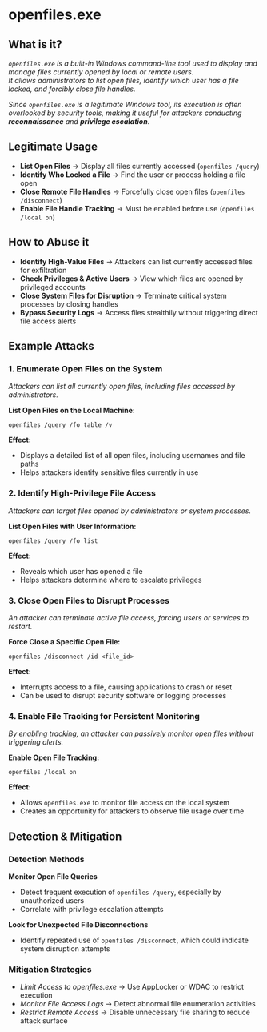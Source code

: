 # openfiles.exe  

## What is it?  
*`openfiles.exe` is a built-in Windows command-line tool used to display and manage files currently opened by local or remote users.  
It allows administrators to list open files, identify which user has a file locked, and forcibly close file handles.*

*Since `openfiles.exe` is a legitimate Windows tool, its execution is often overlooked by security tools, making it useful for attackers conducting **reconnaissance** and **privilege escalation**.*  

## Legitimate Usage  
- **List Open Files** → Display all files currently accessed (`openfiles /query`)  
- **Identify Who Locked a File** → Find the user or process holding a file open  
- **Close Remote File Handles** → Forcefully close open files (`openfiles /disconnect`)  
- **Enable File Handle Tracking** → Must be enabled before use (`openfiles /local on`)  

## How to Abuse it  
- **Identify High-Value Files** → Attackers can list currently accessed files for exfiltration  
- **Check Privileges & Active Users** → View which files are opened by privileged accounts  
- **Close System Files for Disruption** → Terminate critical system processes by closing handles  
- **Bypass Security Logs** → Access files stealthily without triggering direct file access alerts  

## Example Attacks  

### 1. Enumerate Open Files on the System  
*Attackers can list all currently open files, including files accessed by administrators.*

**List Open Files on the Local Machine:**

```
openfiles /query /fo table /v
```

**Effect:**
- Displays a detailed list of all open files, including usernames and file paths  
- Helps attackers identify sensitive files currently in use  

### 2. Identify High-Privilege File Access  
*Attackers can target files opened by administrators or system processes.*

**List Open Files with User Information:**

```
openfiles /query /fo list
```

**Effect:**  
- Reveals which user has opened a file  
- Helps attackers determine where to escalate privileges  

### 3. Close Open Files to Disrupt Processes  
*An attacker can terminate active file access, forcing users or services to restart.*

**Force Close a Specific Open File:**

```
openfiles /disconnect /id <file_id>
```

**Effect:**
- Interrupts access to a file, causing applications to crash or reset  
- Can be used to disrupt security software or logging processes  

### 4. Enable File Tracking for Persistent Monitoring  
*By enabling tracking, an attacker can passively monitor open files without triggering alerts.*

**Enable Open File Tracking:**

```
openfiles /local on
```

**Effect:**
- Allows `openfiles.exe` to monitor file access on the local system  
- Creates an opportunity for attackers to observe file usage over time  

## Detection & Mitigation  

### Detection Methods  
**Monitor Open File Queries**
- Detect frequent execution of `openfiles /query`, especially by unauthorized users  
- Correlate with privilege escalation attempts  

**Look for Unexpected File Disconnections**
- Identify repeated use of `openfiles /disconnect`, which could indicate system disruption attempts  

### Mitigation Strategies  
- *Limit Access to openfiles.exe* → Use AppLocker or WDAC to restrict execution  
- *Monitor File Access Logs* → Detect abnormal file enumeration activities  
- *Restrict Remote Access* → Disable unnecessary file sharing to reduce attack surface  
